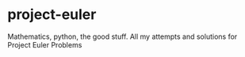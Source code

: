 # project-euler
Mathematics, python, the good stuff. All my attempts and solutions for Project Euler Problems
